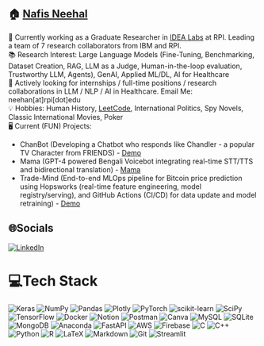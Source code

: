 ## 🏠 [Nafis Neehal](https://nafis-neehal.github.io/)

🏢 Currently working as a Graduate Researcher in [IDEA Labs](https://idea.rpi.edu/) at RPI. Leading a team of 7 research collaborators from IBM and RPI. <br>
📚 Research Interest: Large Language Models (Fine-Tuning, Benchmarking, Dataset Creation, RAG, LLM as a Judge, Human-in-the-loop evaluation, Trustworthy LLM, Agents), GenAI, Applied ML/DL, AI for Healthcare <br>
📧 Actively looking for internships / full-time positions / research collaborations in LLM / NLP / AI in Healthcare. Email Me: neehan[at]rpi[dot]edu <br>
💡 Hobbies: Human History, [LeetCode](https://leetcode.com/u/nafisneehal/), International Politics, Spy Novels, Classic International Movies, Poker <br>
🖥️ Current (FUN) Projects: 
- ChanBot (Developing a Chatbot who responds like Chandler - a popular TV Character from FRIENDS) - [Demo](https://huggingface.co/spaces/nafisneehal/chanbot) <br>
- Mama (GPT-4 powered Bengali Voicebot integrating real-time STT/TTS and bidirectional translation) - [Mama](https://github.com/nafis-neehal/Mojnu-Bengali-GPT) <br>
- Trade-Mind (End-to-end MLOps pipeline for Bitcoin price prediction using Hopsworks (real-time feature engineering, model registry/serving), and GitHub Actions (CI/CD) for data update and model retraining) - [Demo](https://huggingface.co/spaces/nafisneehal/trade-mind)

## 🌐Socials
[![LinkedIn](https://img.shields.io/badge/LinkedIn-%230077B5.svg?logo=linkedin&logoColor=white)](https://linkedin.com/in/nafisneehal) 

# 💻Tech Stack
![Keras](https://img.shields.io/badge/Keras-%23D00000.svg?style=flat&logo=Keras&logoColor=white) ![NumPy](https://img.shields.io/badge/Numpy-%23013243.svg?style=flat&logo=numpy&logoColor=white) ![Pandas](https://img.shields.io/badge/Pandas-%23150458.svg?style=flat&logo=pandas&logoColor=white) ![Plotly](https://img.shields.io/badge/Plotly-%233F4F75.svg?style=flat&logo=plotly&logoColor=white) ![PyTorch](https://img.shields.io/badge/PyTorch-%23EE4C2C.svg?style=flat&logo=PyTorch&logoColor=white) ![scikit-learn](https://img.shields.io/badge/Scikit--learn-%23F7931E.svg?style=flat&logo=scikit-learn&logoColor=white) ![SciPy](https://img.shields.io/badge/SciPy-%230C55A5.svg?style=flat&logo=scipy&logoColor=%white) ![TensorFlow](https://img.shields.io/badge/TensorFlow-%23FF6F00.svg?style=flat&logo=TensorFlow&logoColor=white) ![Docker](https://img.shields.io/badge/Docker-%230db7ed.svg?style=flat&logo=docker&logoColor=white) ![Notion](https://img.shields.io/badge/Notion-%23000000.svg?style=flat&logo=notion&logoColor=white) ![Postman](https://img.shields.io/badge/Postman-FF6C37?style=flat&logo=postman&logoColor=white) ![Canva](https://img.shields.io/badge/Canva-%2300C4CC.svg?style=flat&logo=Canva&logoColor=white) ![MySQL](https://img.shields.io/badge/MySQL-%2300f.svg?style=flat&logo=mysql&logoColor=white) ![SQLite](https://img.shields.io/badge/SQLite-%2307405e.svg?style=flat&logo=sqlite&logoColor=white) ![MongoDB](https://img.shields.io/badge/MongoDB-%234ea94b.svg?style=flat&logo=mongodb&logoColor=white) ![Anaconda](https://img.shields.io/badge/Anaconda-%2344A833.svg?style=flat&logo=anaconda&logoColor=white) ![FastAPI](https://img.shields.io/badge/FastAPI-005571?style=flat&logo=fastapi) ![AWS](https://img.shields.io/badge/AWS-%23FF9900.svg?style=flat&logo=amazon-aws&logoColor=white) ![Firebase](https://img.shields.io/badge/Firebase-%23039BE5.svg?style=flat&logo=firebase) ![C](https://img.shields.io/badge/C-%2300599C.svg?style=flat&logo=c&logoColor=white) ![C++](https://img.shields.io/badge/C++-%2300599C.svg?style=flat&logo=c%2B%2B&logoColor=white) ![Python](https://img.shields.io/badge/Python-3670A0?style=flat&logo=python&logoColor=ffdd54) ![R](https://img.shields.io/badge/R-%23276DC3.svg?style=flat&logo=r&logoColor=white) ![LaTeX](https://img.shields.io/badge/Latex-%23008080.svg?style=flat&logo=latex&logoColor=white) ![Markdown](https://img.shields.io/badge/Markdown-%23000000.svg?style=flat&logo=markdown&logoColor=white) ![Git](https://img.shields.io/badge/Git-%23FF6F00.svg?style=flat&logo=git&logoColor=white) ![Streamlit](https://img.shields.io/badge/Streamlit-%2344A833.svg?style=flat&logo=streamlit&logoColor=white)
